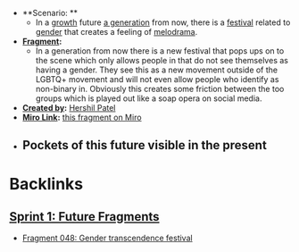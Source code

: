 - **Scenario: **
    - In a [growth](<growth.md>) future [a generation](<a generation.md>) from now, there is a [festival](<festival.md>) related to [gender](<gender.md>) that creates a feeling of [melodrama](<melodrama.md>).
- **[Fragment](<Fragment.md>):** 
    - In a generation from now there is a new festival that pops ups on to the scene which only allows people  in that do not see themselves as having a gender. They see this as a new movement outside of the LGBTQ+ movement and will not even allow people who identify as non-binary in. Obviously this creates some friction between the too groups which is played out like a soap opera on social media.
- **[Created by](<Created by.md>):** [Hershil Patel](<Hershil Patel.md>)
- **[Miro Link](<Miro Link.md>):** [this fragment on Miro](https://miro.com/app/board/o9J_kpEmVVk=/?moveToWidget=3074457348942631673&cot=11)
- **Pockets of this future visible in the present**
    - 

# Backlinks
## [Sprint 1: Future Fragments](<Sprint 1: Future Fragments.md>)
- [Fragment 048: Gender transcendence festival](<Fragment 048: Gender transcendence festival.md>)

